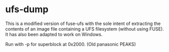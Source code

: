 # ufs-dump

This is a modified version of fuse-ufs with the sole intent of extracting the contents of an image file containing a UFS filesystem (without using FUSE).
It has also been adapted to work on Windows.

Run with -p for superblock at 0x2000. (Old panasonic PEAKS)